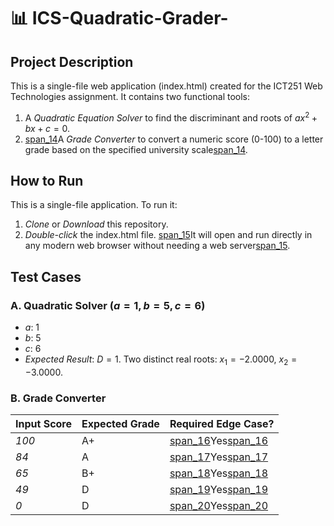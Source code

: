 # 📊 ICS-Quadratic-Grader-<YourSurname-YourFirstname>

## Project Description
This is a single-file web application (index.html) created for the ICT251 Web Technologies assignment. It contains two functional tools:
1. A *Quadratic Equation Solver* to find the discriminant and roots of $ax^2 + bx + c = 0$.
2. [span_14](start_span)A *Grade Converter* to convert a numeric score (0-100) to a letter grade based on the specified university scale[span_14](end_span).

## How to Run
This is a single-file application. To run it:
1. *Clone* or *Download* this repository.
2. *Double-click* the index.html file. [span_15](start_span)It will open and run directly in any modern web browser without needing a web server[span_15](end_span).

## Test Cases

### A. Quadratic Solver ($a=1, b=5, c=6$)
* *$a$*: 1
* *$b$*: 5
* *$c$*: 6
* *Expected Result*: $D=1$. Two distinct real roots: $x_1=-2.0000$, $x_2=-3.0000$.

### B. Grade Converter
| Input Score | Expected Grade | Required Edge Case? |
|-------------|----------------|---------------------|
| *100* | A+             | [span_16](start_span)Yes[span_16](end_span)      |
| *84* | A              | [span_17](start_span)Yes[span_17](end_span)       |
| *65* | B+             | [span_18](start_span)Yes[span_18](end_span)       |
| *49* | D              | [span_19](start_span)Yes[span_19](end_span)      |
| *0* | D              | [span_20](start_span)Yes[span_20](end_span)      |
